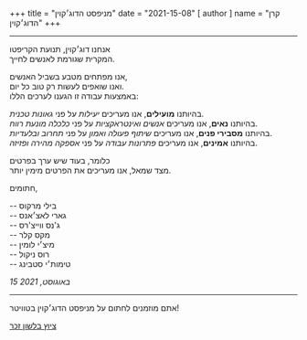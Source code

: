 +++
title = "מניפסט הדוג׳קוין"
date = "2021-15-08"
[ author ]
  name = "קרן הדוג׳קוין"
+++

---

אנחנו דוג׳קוין, תנועת הקריפטו</br>
המקרית שגורמת לאנשים לחייך.

אנו מפתחים מטבע בשביל האנשים, </br>
ואנו שואפים לעשות רק טוב כל יום.</br>
באמצעות עבודה זו הגענו לערכים הללו:

בהיותנו **מועילים**, אנו מעריכים *יעילות* על פני *גאונות טכנית*.</br>
בהיותנו **נאים**, אנו מעריכים *אנשים ואינטראקציות* על פני *כלכלה מונעת רווח*.</br>
בהיותנו **מסבירי פנים**, אנו מעריכים *שיתוף פעולה ואמון* על פני *תחרוב ובלעדיות*.</br>
בהיותנו **אמינים**, אנו מעריכים *פתרונות עבודה* על פני *אספקה מהירה ופזיזה*.</br>

כלומר, בעוד שיש ערך בפרטים</br>
מצד שמאל, אנו מעריכים את הפרטים מימין יותר.

חתומים,


  -- בילי מרקוס</br>
  -- גארי לאצ׳אנס</br>
  -- ג'נס ווייצ'רס</br>
  -- מקס קלר</br>
  -- מיצ׳י לומין</br>
  -- רוס ניקול</br>
  -- טימות׳י סטבינג





_15 באוגוסט, 2021_

---

<div class='center'>
אתם מוזמנים לחתום על מניפסט הדוג׳קוין בטוויטר!

<a href="https://twitter.com/share?ref_src=twsrc%5Etfw" class="twitter-share-button" data-size="large" data-text="אני חותמ/ת על מניפסט הדוג׳קוין! @dogecoinFdn @dogecoin" data-url="https://foundation.dogecoin.com/manifesto" data-hashtags="dogecoinManifesto" data-related="dogecoinFdn,dogecoin" data-show-count="false">ציוץ בלשון זכר</a><script async src="https://platform.twitter.com/widgets.js" charset="utf-8"></script>
</div>
